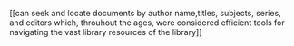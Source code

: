 [[can seek and locate documents by author name,titles, subjects, series, and editors which, throuhout the ages, were considered efficient tools for navigating the vast library resources of the library]]
